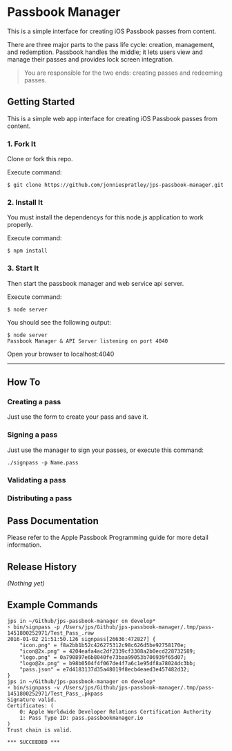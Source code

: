 # Passbook Manager
This is a simple interface for creating iOS Passbook passes from content.


There are three major parts to the pass life cycle: creation, management, and redemption. 
Passbook handles the middle; it lets users view and manage their passes and provides lock screen integration. 

> You are responsible for the two ends: creating passes and redeeming passes.




## Getting Started
This is a simple web app interface for creating iOS Passbook passes from content.


### 1. Fork It
Clone or fork this repo. 

Execute command:

	$ git clone https://github.com/jonniespratley/jps-passbook-manager.git


### 2. Install It
You must install the dependencys for this node.js application to work properly.

Execute command:

	$ npm install


### 3. Start It
Then start the passbook manager and web service api server.

Execute command:

	$ node server

You should see the following output:

	$ node server
	Passbook Manager & API Server listening on port 4040

Open your browser to localhost:4040

----

## How To



### Creating a pass
Just use the form to create your pass and save it.



### Signing a pass
Just use the manager to sign your passes, or execute this command:

	./signpass -p Name.pass




### Validating a pass




### Distributing a pass


## Pass Documentation
Please refer to the Apple Passbook Programming guide for more detail information.

## Release History
_(Nothing yet)_









## Example Commands

```
jps in ~/Github/jps-passbook-manager on develop*
⚡ bin/signpass -p /Users/jps/Github/jps-passbook-manager/.tmp/pass-1451800252971/Test_Pass_.raw
2016-01-02 21:51:50.126 signpass[26636:472827] {
    "icon.png" = f8a2bb1b52c426275312c98c626d5be92758170e;
    "icon@2x.png" = 4204eafa4ac2df2339cf3308a2b0ecd228732589;
    "logo.png" = 0a790897e6b8040fe73baa99053b706939f65d07;
    "logo@2x.png" = b98b0504f4f067de4f7a6c1e95df8a78024dc3bb;
    "pass.json" = e7d4183137d35a48019f8ecb4eaed3e457482d32;
}
jps in ~/Github/jps-passbook-manager on develop*
⚡ bin/signpass -v /Users/jps/Github/jps-passbook-manager/.tmp/pass-1451800252971/Test_Pass_.pkpass
Signature valid.
Certificates: (
	0: Apple Worldwide Developer Relations Certification Authority
	1: Pass Type ID: pass.passbookmanager.io
)
Trust chain is valid.

*** SUCCEEDED ***
```



